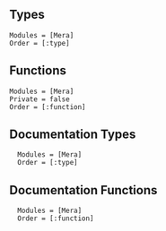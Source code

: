 ## Types
```@index
Modules = [Mera]
Order = [:type]
```

## Functions
```@index
Modules = [Mera]
Private = false
Order = [:function]
```

## Documentation Types
```@autodocs
  Modules = [Mera]
  Order = [:type]
```

## Documentation Functions
```@autodocs
  Modules = [Mera]
  Order = [:function]
```
